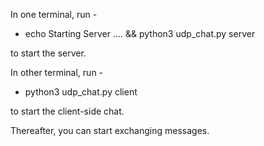 In one terminal, run -

- echo Starting Server .... && python3 udp_chat.py server

to start the server.

In other terminal, run -

- python3 udp_chat.py client

to start the client-side chat.

Thereafter, you can start exchanging messages.
